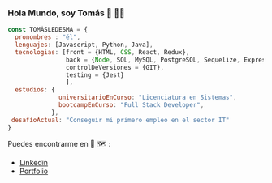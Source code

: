 ### Hola Mundo, soy Tomás 👋 👨‍💻

```javascript
const TOMÁSLEDESMA = {
  pronombres : "él",
  lenguajes: [Javascript, Python, Java],
  tecnologias: [front = {HTML, CSS, React, Redux}, 
                back = {Node, SQL, MySQL, PostgreSQL, Sequelize, Express}, 
                controlDeVersiones = {GIT}, 
                testing = {Jest}
                ],
  estudios: {
              universitarioEnCurso: "Licenciatura en Sistemas",
              bootcampEnCurso: "Full Stack Developer",
            },
 desafíoActual: "Conseguir mi primero empleo en el sector IT"
}
```
Puedes encontrarme en 📱 🗺️ :
- [Linkedin](https://www.linkedin.com/in/ptomasledesma-fullstack/)
- [Portfolio](https://tomasld13.github.io/portfolio/)

<!--
**tomasld13/tomasld13** is a ✨ _special_ ✨ repository because its `README.md` (this file) appears on your GitHub profile.

Here are some ideas to get you started:

- 🔭 I’m currently working on ...
- 🌱 I’m currently learning ...
- 👯 I’m looking to collaborate on ...
- 🤔 I’m looking for help with ...
- 💬 Ask me about ...
- 📫 How to reach me: ...
- 😄 Pronouns: ...
- ⚡ Fun fact: ...
-->
